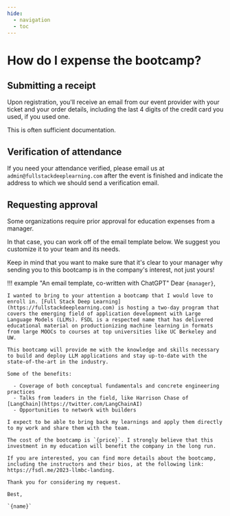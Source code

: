 ```yaml
---
hide:
  - navigation
  - toc
---
```


# How do I expense the bootcamp?

## Submitting a receipt

Upon registration, you'll receive an email from our event provider with your ticket
and your order details, including the last 4 digits of the credit card you used, if you used one.

This is often sufficient documentation.

## Verification of attendance

If you need your attendance verified,
please email us at `admin@fullstackdeeplearning.com`
after the event is finished and indicate the address to which we should send a verification email.

## Requesting approval

Some organizations require prior approval for education expenses from a manager.

In that case, you can work off of the email template below.
We suggest you customize it to your team and its needs.

Keep in mind that you want to make sure that it's clear to your manager
why sending you to this bootcamp is in the company's interest,
not just yours!

!!! example "An email template, co-written with ChatGPT"
    Dear `{manager}`,

    I wanted to bring to your attention a bootcamp that I would love to enroll in. [Full Stack Deep Learning](https://fullstackdeeplearning.com) is hosting a two-day program that covers the emerging field of application development with Large Language Models (LLMs). FSDL is a respected name that has delivered educational material on productionizing machine learning in formats from large MOOCs to courses at top universities like UC Berkeley and UW.

    This bootcamp will provide me with the knowledge and skills necessary to build and deploy LLM applications and stay up-to-date with the state-of-the-art in the industry.

    Some of the benefits:

      - Coverage of both conceptual fundamentals and concrete engineering practices
      - Talks from leaders in the field, like Harrison Chase of [LangChain](https://twitter.com/LangChainAI)
      - Opportunities to network with builders

    I expect to be able to bring back my learnings and apply them directly to my work and share them with the team.

    The cost of the bootcamp is `{price}`. I strongly believe that this investment in my education will benefit the company in the long run.

    If you are interested, you can find more details about the bootcamp, including the instructors and their bios, at the following link: https://fsdl.me/2023-llmbc-landing.

    Thank you for considering my request.

    Best,

    `{name}`
